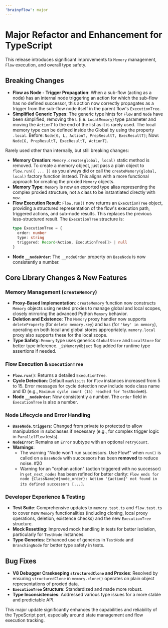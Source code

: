 ```yaml
---
'brainyflow': major
---
```


# Major Refactor and Enhancement for TypeScript

This release introduces significant improvements to `Memory` management, `Flow` execution, and overall type safety.

## Breaking Changes

- **Flow as Node - Trigger Propagation**: When a sub-flow (acting as a node) has an internal node triggering an action for which the sub-flow has no defined successor, this action now correctly propagates as a trigger from the sub-flow node itself in the parent flow's `ExecutionTree`.
- **Simplified Generic Types**: The generic type hints for `Flow` and `Node` have been simplified, removing the `L` (i.e. `LocalMemory`) type parameter and moving the `ActionT` to the end of the list as it is rarely used. The local memory type can be defined inside the Global by using the property `.local`. Before: `Node[G, L, ActionT, PrepResultT, ExecResultT]`; Now: `Node[G, PrepResultT, ExecResultT, ActionT]`.

Rarely used other than internally, but still breaking changes:

- **Memory Creation**: `Memory.create(global, local)` static method is removed. To create a memory object, just pass a plain object to `flow.run({ ... })` as you always did or call the `createMemory(global, local)` factory function instead. This aligns with a more functional approach for creating the proxied `Memory` objects.
- **Memory Type**: `Memory` is now an exported type alias representing the complex proxied structure, not a class to be instantiated directly with `new`.
- **Flow Execution Result**: `Flow.run()` now returns an `ExecutionTree` object, providing a structured representation of the flow's execution path, triggered actions, and sub-node results. This replaces the previous less-structured result. The `ExecutionTree` structure is:
  ```typescript
  type ExecutionTree = {
    order: number
    type: string
    triggered: Record<Action, ExecutionTree[]> | null
  }
  ```
- **Node `__nodeOrder`**: The `__nodeOrder` property on `BaseNode` is now consistently a number.

## Core Library Changes & New Features

### Memory Management (`createMemory`)

- **Proxy-Based Implementation**: `createMemory` function now constructs `Memory` objects using nested proxies to manage global and local scopes, closely mirroring the advanced Python `Memory` behavior.
- **Deletion and Existence**: The `Memory` proxy handler now supports `deleteProperty` (for `delete memory.key`) and `has` (for `'key' in memory`), operating on both local and global stores appropriately. `memory.local` proxy also supports these for the local scope.
- **Type Safety**: `Memory` type uses generics `GlobalStore` and `LocalStore` for better type inference. `_isMemoryObject` flag added for runtime type assertions if needed.

### Flow Execution & `ExecutionTree`

- **`Flow.run()`**: Returns a detailed `ExecutionTree`.
- **Cycle Detection**: Default `maxVisits` for `Flow` instances increased from 5 to 15. Error messages for cycle detection now include node class name and ID (e.g., `Maximum cycle count (15) reached for TestNode#0`).
- **Node `__nodeOrder`**: Now consistently a number. The `order` field in `ExecutionTree` is also a number.

### Node Lifecycle and Error Handling

- **`BaseNode.triggers`**: Changed from private to protected to allow manipulation in subclasses if necessary (e.g., for complex trigger logic in `ParallelFlow` tests).
- **`NodeError`**: Remains an `Error` subtype with an optional `retryCount`.
- **Warnings**:
  - The warning "Node won't run successors. Use Flow!" when `run()` is called on a `BaseNode` with successors has been **removed** to reduce noise. #20
  - Warning for an "orphan action" (action triggered with no successor) in `get_next_nodes` has been refined for better clarity: `Flow ends for node {ClassName}#{node_order}: Action '{action}' not found in its defined successors [...]`.

### Developer Experience & Testing

- **Test Suite**: Comprehensive updates to `memory.test.ts` and `flow.test.ts` to cover new `Memory` functionalities (including cloning, local proxy operations, deletion, existence checks) and the new `ExecutionTree` structure.
- **Mock Resetting**: Improved mock handling in tests for better isolation, particularly for `TestNode` instances.
- **Type Generics**: Enhanced use of generics in `TestNode` and `BranchingNode` for better type safety in tests.

## Bug Fixes

- **V8 Debugger Craskeeping `structuredClone` and Proxies**: Resolved by ensuring `structuredClone` in `memory.clone()` operates on plain object representations of proxied data.
- **`ExecutionTree` Structure**: Standardized and made more robust.
- **Type Inconsistencies**: Addressed various type issues for a more stable and predictable API.

This major update significantly enhances the capabilities and reliability of the TypeScript port, especially around state management and flow execution tracking.
